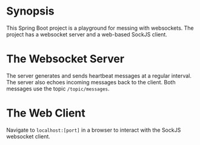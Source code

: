 # Synopsis

This Spring Boot project is a playground for messing with websockets.  The project has a websocket server and a web-based SockJS client.

# The Websocket Server

The server generates and sends heartbeat messages at a regular interval.  The server also echoes incoming messages back to the client.  Both messages use the topic `/topic/messages`. 

# The Web Client

Navigate to `localhost:[port]` in a browser to interact with the SockJS websocket client.
